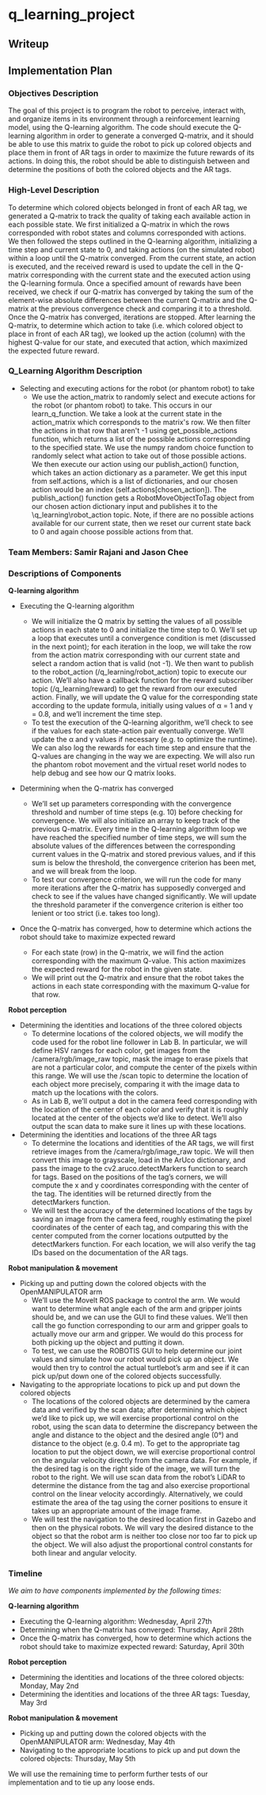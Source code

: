 # q_learning_project

## Writeup

## Implementation Plan

### Objectives Description
The goal of this project is to program the robot to perceive, interact with, and organize items in its environment through a reinforcement learning model, using the Q-learning algorithm. The code should execute the Q-learning algorithm in order to generate a converged Q-matrix, and it should be able to use this matrix to guide the robot to pick up colored objects and place them in front of AR tags in order to maximize the future rewards of its actions. In doing this, the robot should be able to distinguish between and determine the positions of both the colored objects and the AR tags.

### High-Level Description
To determine which colored objects belonged in front of each AR tag, we generated a Q-matrix to track the quality of taking each available action in each possible state. We first initialized a Q-matrix in which the rows corresponded with robot states and columns corresponded with actions. We then followed the steps outlined in the Q-learning algorithm, initializing a time step and current state to 0, and taking actions (on the simulated robot) within a loop until the Q-matrix converged. From the current state, an action is executed, and the received reward is used to update the cell in the Q-matrix corresponding with the current state and the executed action using the Q-learning formula. Once a specified amount of rewards have been received, we check if our Q-matrix has converged by taking the sum of the element-wise absolute differences between the current Q-matrix and the Q-matrix at the previous convergence check and comparing it to a threshold. Once the Q-matrix has converged, iterations are stopped. After learning the Q-matrix, to determine which action to take (i.e. which colored object to place in front of each AR tag), we looked up the action (column) with the highest Q-value for our state, and executed that action, which maximized the expected future reward.

### Q_Learning Algorithm Description
- Selecting and executing actions for the robot (or phantom robot) to take
  - We use the action_matrix to randomly select and execute actions for the robot (or phantom robot) to take. This occurs in our learn_q_function. We take a look at the current state in the action_matrix which corresponds to the matrix's row. We then filter the actions in that row that aren't -1 using get_possible_actions function, which returns a list of the possible actions corresponding to the specified state.  We use the numpy random choice function to randomly select what action to take out of those possible actions. We then execute our action using our publish_action() function, which takes an action dictionary as a parameter. We get this input from self.actions, which is a list of dictionaries, and our chosen action would be an index (self.actions[chosen_action]). The publish_action() function gets a RobotMoveObjectToTag object from our chosen action dictionary input and publishes it to the \q_learning\robot_action topic. Note, if there are no possible actions available for our current state, then we reset our current state back to 0 and again choose possible actions from that. 



### Team Members: Samir Rajani and Jason Chee

### Descriptions of Components

**Q-learning algorithm**
- Executing the Q-learning algorithm
  - We will initialize the Q matrix by setting the values of all possible actions in each state to 0 and initialize the time step to 0. We’ll set up a loop that executes until a convergence condition is met (discussed in the next point); for each iteration in the loop, we will take the row from the action matrix corresponding with our current state and select a random action that is valid (not -1). We then want to publish to the robot_action (/q_learning/robot_action) topic to execute our action. We’ll also have a callback function for the reward subscriber topic (/q_learning/reward) to get the reward from our executed action. Finally, we will update the Q value for the corresponding state according to the update formula, initially using values of α = 1 and γ = 0.8, and we’ll increment the time step.
  - To test the execution of the Q-learning algorithm, we’ll check to see if the values for each state-action pair eventually converge. We’ll update the α and γ values if necessary (e.g. to optimize the runtime). We can also log the rewards for each time step and ensure that the Q-values are changing in the way we are expecting. We will also run the phantom robot movement and the virtual reset world nodes to help debug and see how our Q matrix looks.

- Determining when the Q-matrix has converged
  - We’ll set up parameters corresponding with the convergence threshold and number of time steps (e.g. 10) before checking for convergence. We will also initialize an array to keep track of the previous Q-matrix. Every time in the Q-learning algorithm loop we have reached the specified number of time steps, we will sum the absolute values of the differences between the corresponding current values in the Q-matrix and stored previous values, and if this sum is below the threshold, the convergence criterion has been met, and we will break from the loop.
  - To test our convergence criterion, we will run the code for many more iterations after the Q-matrix has supposedly converged and check to see if the values have changed significantly. We will update the threshold parameter if the convergence criterion is either too lenient or too strict (i.e. takes too long).
- Once the Q-matrix has converged, how to determine which actions the robot should take to maximize expected reward
  - For each state (row) in the Q-matrix, we will find the action corresponding with the maximum Q-value. This action maximizes the expected reward for the robot in the given state.
  - We will print out the Q-matrix and ensure that the robot takes the actions in each state corresponding with the maximum Q-value for that row.

**Robot perception**
- Determining the identities and locations of the three colored objects
  - To determine locations of the colored objects, we will modify the code used for the robot line follower in Lab B. In particular, we will define HSV ranges for each color, get images from the /camera/rgb/image_raw topic, mask the image to erase pixels that are not a particular color, and compute the center of the pixels within this range. We will use the /scan topic to determine the location of each object more precisely, comparing it with the image data to match up the locations with the colors.
  - As in Lab B, we’ll output a dot in the camera feed corresponding with the location of the center of each color and verify that it is roughly located at the center of the objects we’d like to detect. We’ll also output the scan data to make sure it lines up with these locations.
- Determining the identities and locations of the three AR tags
  - To determine the locations and identities of the AR tags, we will first retrieve images from the /camera/rgb/image_raw topic. We will then convert this image to grayscale, load in the ArUco dictionary, and pass the image to the cv2.aruco.detectMarkers function to search for tags. Based on the positions of the tag’s corners, we will compute the x and y coordinates corresponding with the center of the tag. The identities will be returned directly from the detectMarkers function.
  - We will test the accuracy of the determined locations of the tags by saving an image from the camera feed, roughly estimating the pixel coordinates of the center of each tag, and comparing this with the center computed from the corner locations outputted by the detectMarkers function. For each location, we will also verify the tag IDs based on the documentation of the AR tags.

**Robot manipulation & movement**
- Picking up and putting down the colored objects with the OpenMANIPULATOR arm
  - We’ll use the Movelt ROS package to control the arm. We would want to determine what angle each of the arm and gripper joints should be, and we can use the GUI to find these values. We’ll then call the go function corresponding to our arm and gripper goals to actually move our arm and gripper. We would do this process for both picking up the object and putting it down.
  - To test, we can use the ROBOTIS GUI to help determine our joint values and simulate how our robot would pick up an object. We would then try to control the actual turtlebot’s arm and see if it can pick up/put down one of the colored objects successfully.
- Navigating to the appropriate locations to pick up and put down the colored objects
  - The locations of the colored objects are determined by the camera data and verified by the scan data; after determining which object we’d like to pick up, we will exercise proportional control on the robot, using the scan data to determine the discrepancy between the angle and distance to the object and the desired angle (0°) and distance to the object (e.g. 0.4 m). To get to the appropriate tag location to put the object down, we will exercise proportional control on the angular velocity directly from the camera data. For example, if the desired tag is on the right side of the image, we will turn the robot to the right. We will use scan data from the robot’s LiDAR to determine the distance from the tag and also exercise proportional control on the linear velocity accordingly. Alternatively, we could estimate the area of the tag using the corner positions to ensure it takes up an appropriate amount of the image frame.
  - We will test the navigation to the desired location first in Gazebo and then on the physical robots. We will vary the desired distance to the object so that the robot arm is neither too close nor too far to pick up the object. We will also adjust the proportional control constants for both linear and angular velocity.

### Timeline
_We aim to have components implemented by the following times:_

**Q-learning algorithm**
- Executing the Q-learning algorithm: Wednesday, April 27th
- Determining when the Q-matrix has converged: Thursday, April 28th
- Once the Q-matrix has converged, how to determine which actions the robot should take to maximize expected reward: Saturday, April 30th

**Robot perception**
- Determining the identities and locations of the three colored objects: Monday, May 2nd
- Determining the identities and locations of the three AR tags: Tuesday, May 3rd

**Robot manipulation & movement**
- Picking up and putting down the colored objects with the OpenMANIPULATOR arm: Wednesday, May 4th
- Navigating to the appropriate locations to pick up and put down the colored objects: Thursday, May 5th

We will use the remaining time to perform further tests of our implementation and to tie up any loose ends.

